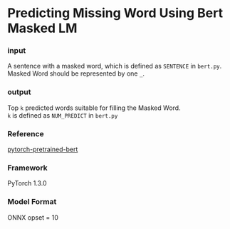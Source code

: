 # Predicting Missing Word Using Bert Masked LM

### input
A sentence with a masked word, which is defined as `SENTENCE` in `bert.py`.  
Masked Word should be represented by one `_`.

### output
Top `k` predicted words suitable for filling the Masked Word.  
`k` is defined as `NUM_PREDICT` in `bert.py`

### Reference
[pytorch-pretrained-bert](https://pypi.org/project/pytorch-pretrained-bert/)

### Framework
PyTorch 1.3.0

### Model Format
ONNX opset = 10
